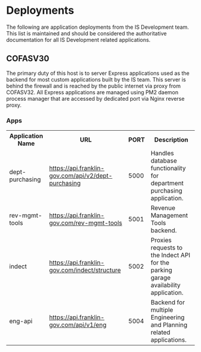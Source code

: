 <h1>Deployments</h1>
<p>The following are application deployments from the IS Development team.  This list is maintained and should be considered the authoritative documentation for all IS Development related applications.</p>

<h2>COFASV30</h2>
<p>The primary duty of this host is to server Express applications used as the backend for most custom applications built by the IS team.  This server is behind the firewall and is reached by the public internet via proxy from COFASV32.  All Express applications are managed using PM2 daemon process manager that are accessed by dedicated port via Nginx reverse proxy.</p>

<h3>Apps</h3>
  <table>
    <tr>
      <th>Application Name</th>
      <th>URL</th>
      <th>PORT</th>
      <th>Description</th>
    </tr>
    <tr>
      <td>dept-purchasing</td>
      <td><a href="https://api.franklin-gov.com/api/v2/dept-purchasing" target="_blank">https://api.franklin-gov.com/api/v2/dept-purchasing</a></td>
      <td>5000</td>
      <td>Handles database functionality for department purchasing application.</td>
    </tr>
    <tr>
      <td>rev-mgmt-tools</td>
      <td><a href="https://api.franklin-gov.com/rev-mgmt-tools" target="_blank">https://api.franklin-gov.com/rev-mgmt-tools</a></td>
      <td>5001</td>
      <td>Revenue Management Tools backend.</td>
    </tr>
    <tr>
      <td>indect</td>
      <td><a href="https://api.franklin-gov.com/indect/structure" target="_blank">https://api.franklin-gov.com/indect/structure</a></td>
      <td>5002</td>
      <td>Proxies requests to the Indect API for the parking garage availability application.</td>
    </tr>
    <tr>
      <td>eng-api</td>
      <td><a href="https://api.franklin-gov.com/api/v1/eng" target="_blank">https://api.franklin-gov.com/api/v1/eng</a></td>
      <td>5004</td>
      <td>Backend for multiple Engineering and Planning related applications.</td>
    </tr>
  </table>